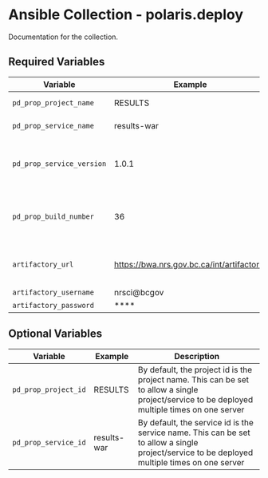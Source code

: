 # Ansible Collection - polaris.deploy

Documentation for the collection.

## Required Variables

| Variable | Example | Description |
| -------- | ------- | ----------- |
| `pd_prop_project_name` | RESULTS | Name of the project |
| `pd_prop_service_name` | results-war | Name of the service |
| `pd_prop_service_version` | 1.0.1 | The version of the service being deployed |
| `pd_prop_build_number` | 36 | The build number of the service being deployed |
| `artifactory_url` | https://bwa.nrs.gov.bc.ca/int/artifactory/ | URL to Ministry Artifact repository |
| `artifactory_username` | nrsci@bcgov |  |
| `artifactory_password` | **** | |

## Optional Variables

| Variable | Example | Description |
| -------- | ------- | ----------- |
| `pd_prop_project_id` | RESULTS | By default, the project id is the project name. This can be set to allow a single project/service to be deployed multiple times on one server |
| `pd_prop_service_id` | results-war | By default, the service id is the service name. This can be set to allow a single project/service to be deployed multiple times on one server |
